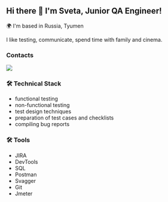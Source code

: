 ## Hi there 👋 I'm Sveta, Junior QA Engineer!

🌍 I'm based in Russia, Tyumen
<p> I like testing, communicate, spend time with family and cinema. </p>

### Contacts
<p>
     <a href="https://t.me/Svetlanasku13">
       <img src="https://img.shields.io/badge/Telegram-2CA5E0?style=for-the-badge&logo=telegram&logoColor=white"/>
   </a>
</p>

### 🛠 Technical Stack
* functional testing
* non-functional testing
* test design techniques
* preparation of test cases and checklists
* compiling bug reports

 ### 🛠 Tools
* JIRA
* DevTools
* SQL
* Postman
* Svagger
* Git
* Jmeter
